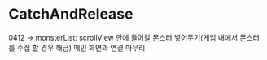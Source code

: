 # CatchAndRelease

0412 -> monsterList: scrollView 안에 들어갈 몬스터 넣어두기(게임 내에서 몬스터를 수집 할 경우 해금)
        메인 화면과 연결 마무리

